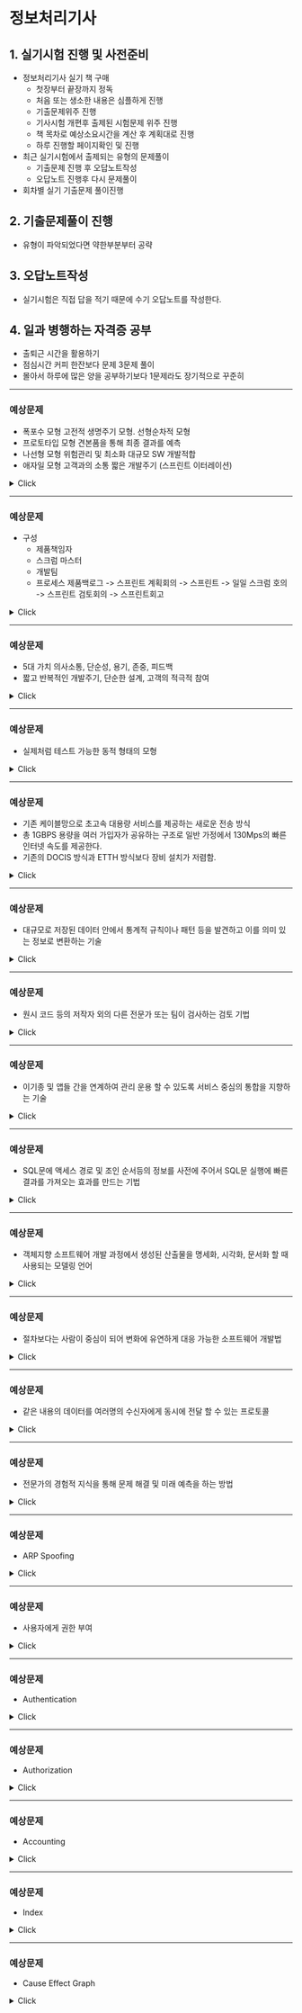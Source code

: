
# 정보처리기사

## 1. 실기시험 진행 및 사전준비
- 정보처리기사 실기 책 구매 <br>
   - 첫장부터 끝장까지 정독 <br>
   - 처음 또는 생소한 내용은 심플하게 진행 <br>
   - 기출문제위주 진행 <br>
   - 기사시험 개편후 출제된 시험문제 위주 진행 <br>
   - 책 목차로 예상소요시간을 계산 후 계획대로 진행<br>
   - 하루 진행할 페이지확인 및 진행
- 최근 실기시험에서 출제되는 유형의 문제풀이
   - 기출문제 진행 후 오답노트작성
   - 오답노트 진행후 다시 문제풀이
- 회차별 실기 기출문제 풀이진행

## 2. 기출문제풀이 진행
   * 유형이 파악되었다면 약한부분부터 공략

## 3. 오답노트작성
   + 실기시험은 직접 답을 적기 때문에 수기 오답노트를 작성한다.

## 4. 일과 병행하는 자격증 공부
   + 출퇴근 시간을 활용하기
   + 점심시간 커피 한잔보다 문제 3문제 풀이
   + 몰아서 하루에 많은 양을 공부하기보다 1문제라도 장기적으로 꾸준히


*****
### 예상문제
   - 폭포수 모형 고전적 생명주기 모형. 선형순차적 모형
   - 프로토타입 모형 견본품을 통해 최종 결과를 예측
   - 나선형 모형 위험관리 및 최소화 대규모 SW 개발적합
   - 애자일 모형 고객과의 소통 짧은 개발주기 (스프린트 이터레이션)

<details>
  <summary>Click</summary>

  ###### 정답
  > `소프트웨어 생명주기`
</details>

*****
### 예상문제
- 구성  
   - 제품책임자
   - 스크럼 마스터
   - 개발팀    
   * 프로세스  제품백로그 -> 스프린트 계획회의 -> 스프린트 -> 일일 스크럼 호의 -> 스프린트 검토회의 -> 스프린트회고

<details>
 <summary>Click</summary>
 
 ###### 정답
 > `스크림  기법`
</details>
 
*****
### 예상문제
   * 5대 가치 의사소통, 단순성, 용기, 존중, 피드백
   * 짧고 반복적인 개발주기, 단순한 설계, 고객의 적극적 참여

<details>
 <summary>Click</summary>
 
 ###### 정답
 > `XP 기법`
</details>
 
*****
### 예상문제
- 실제처럼 테스트 가능한 동적 형태의 모형

<details>
 <summary>Click</summary>
 
 ###### 정답
 > `프로토  타입`
</details>


*****
### 예상문제
- 기존 케이블망으로 초고속 대용량 서비스를 제공하는 새로운 전송 방식
- 총 1GBPS 용량을 여러 가입자가 공유하는 구조로 일반 가정에서 130Mps의 빠른 인터넷 속도를 제공한다. 
- 기존의 DOCIS 방식과  ETTH 방식보다 장비 설치가 저렴함.  

<details>
 <summary>Click</summary>
 
 ###### 정답
 > `CTTH(Coax To The Home)`
</details>


*****
### 예상문제
- 대규모로 저장된 데이터 안에서 통계적 규칙이나 패턴 등을 발견하고 이를 의미 있는 정보로 변환하는 기술 

<details>
 <summary>Click</summary>
 
 ###### 정답
 > `데이터 마이닝`
</details>


*****
### 예상문제
- 원시 코드 등의 저작자 외의 다른 전문가 또는 팀이 검사하는 검토 기법

<details>
 <summary>Click</summary>
 
 ###### 정답
 > `인스펙션`
</details>


*****
### 예상문제
- 이기종 및 앱들 간을 연계하여 관리 운용 할 수 있도록 서비스 중심의 통합을 지향하는 기술

<details>
 <summary>Click</summary>
 
 ###### 정답
 > `ESB`
</details>


*****
### 예상문제
- SQL문에 액세스 경로 및 조인 순서등의 정보를 사전에 주어서 SQL문 실행에 빠른 결과를 가져오는 효과를 만드는 기법

<details>
 <summary>Click</summary>
 
 ###### 정답
 > `SQL 힌트`
</details>


*****
### 예상문제
- 객체지향 소프트웨어 개발 과정에서 생성된 산출물을 명세화, 시각화, 문서화 할 때 사용되는 모델링 언어

<details>
 <summary>Click</summary>
 
 ###### 정답
 > `UML`
</details>


*****
### 예상문제
- 절차보다는 사람이 중심이 되어 변화에 유연하게 대응 가능한 소프트웨어 개발법

<details>
 <summary>Click</summary>
 
 ###### 정답
 > `애자일 방법론`
</details>


*****
### 예상문제
- 같은 내용의 데이터를 여러명의 수신자에게 동시에 전달 할 수 있는 프로토콜

<details>
 <summary>Click</summary>
 
 ###### 정답
 > `멀티캐스트 프로토콜`
</details>



*****
### 예상문제
- 전문가의 경험적 지식을 통해 문제 해결 및 미래 예측을 하는 방법

<details>
 <summary>Click</summary>
 
 ###### 정답
 > ` 델파이 기법`
</details>



*****
### 예상문제
- ARP Spoofing

<details>
 <summary>Click</summary>
 
 ###### 정답
 > `MAC 주소를 가로채는 공격`
</details>


*****
### 예상문제
- 사용자에게 권한 부여

<details>
 <summary>Click</summary>
 
 ###### 정답
 > `데이터 제어어(DCL)중 GRANT 의 개념`
</details>


*****
### 예상문제
- Authentication

<details>
 <summary>Click</summary>
 
 ###### 정답
 > `신분을 확인하는 인증`
</details>


*****
### 예상문제
- Authorization

<details>
 <summary>Click</summary>
 
 ###### 정답
 > `접근 허가를 결정하는 인가`
</details>



*****
### 예상문제
- Accounting

<details>
 <summary>Click</summary>
 
 ###### 정답
 > ` 리소스 사용정보를 수집 관리하는 계정`
</details>


*****
### 예상문제
- Index

<details>
 <summary>Click</summary>
 
 ###### 정답
 > ` 데이터 접근 방식, <값, 주소>를 한 단어로 표현`
</details>


*****
### 예상문제
- Cause Effect Graph

<details>
 <summary>Click</summary>
 
 ###### 정답
 > ` 입력 자료 간의 관계와 출력에 영향을 미치는 상황을 체계적으로 분석 후 효용성이 높은 테스트 케이스를 선정해서 테스트 하는 기법`
</details>
   

